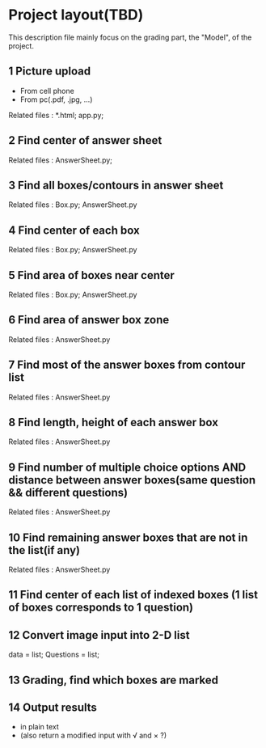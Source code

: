 #  Project layout(TBD)

This description file mainly focus on the grading part, the "Model", of the project.

## 1 Picture upload
- From cell phone   
- From pc(.pdf, .jpg, ...)


Related files : *.html; app.py; 

## 2 Find center of answer sheet


Related files : AnswerSheet.py;  

## 3 Find all boxes/contours in answer sheet


Related files : Box.py; AnswerSheet.py

## 4 Find center of each box


Related files : Box.py; AnswerSheet.py

##  5 Find area of boxes near center


Related files : Box.py; AnswerSheet.py

## 6 Find area of answer box zone


Related files : AnswerSheet.py

## 7 Find most of the answer boxes from contour list


Related files : AnswerSheet.py

## 8 Find length, height of each answer box


Related files : AnswerSheet.py

## 9 Find number of multiple choice options AND distance between answer boxes(same question && different questions)


Related files : AnswerSheet.py
   
## 10 Find remaining answer boxes that are not in the list(if any)


Related files : AnswerSheet.py

## 11 Find center of each list of indexed boxes (1 list of boxes corresponds to 1 question)

## 12 Convert image input into 2-D list
 data = list<Questions>;
 Questions = list<Boxes>;
 
## 13 Grading, find which boxes are marked


## 14 Output results
* in plain text
* (also return a modified input with √ and × ?)
